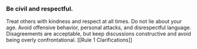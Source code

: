 
### Be civil and respectful.

Treat others with kindness and respect at all times. Do not lie about your age. Avoid offensive behavior, personal attacks, and disrespectful language. Disagreements are acceptable, but keep discussions constructive and avoid being overly confrontational. [[Rule 1 Clarifications]]
